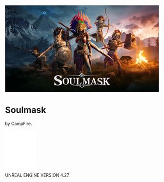![](./1_community/img/soulmask-wallpaper-01-700w.webp)

# Soulmask

by CampFire.

![](../ue/2_create/2_editors/ue/img/ue-logo-white-01-100w.webp)

UNREAL ENGINE VERSION 4.27


